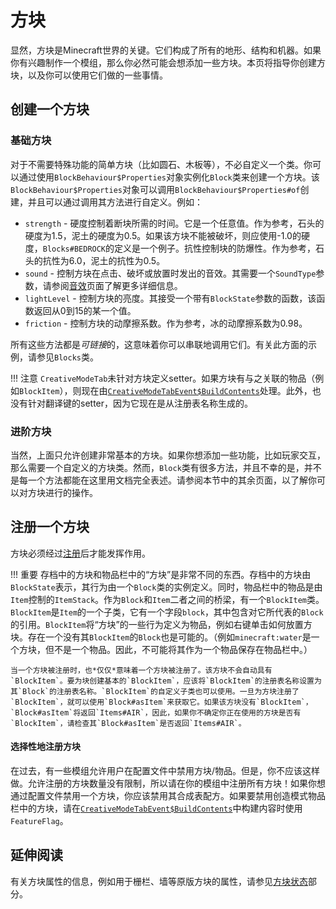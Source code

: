 方块
====

显然，方块是Minecraft世界的关键。它们构成了所有的地形、结构和机器。如果你有兴趣制作一个模组，那么你必然可能会想添加一些方块。本页将指导你创建方块，以及你可以使用它们做的一些事情。

创建一个方块
-----------

### 基础方块

对于不需要特殊功能的简单方块（比如圆石、木板等），不必自定义一个类。你可以通过使用`BlockBehaviour$Properties`对象实例化`Block`类来创建一个方块。该`BlockBehaviour$Properties`对象可以调用`BlockBehaviour$Properties#of`创建，并且可以通过调用其方法进行自定义。例如：

- `strength` - 硬度控制着断块所需的时间。它是一个任意值。作为参考，石头的硬度为1.5，泥土的硬度为0.5。如果该方块不能被破坏，则应使用-1.0的硬度，`Blocks#BEDROCK`的定义是一个例子。抗性控制块的防爆性。作为参考，石头的抗性为6.0，泥土的抗性为0.5。
- `sound` - 控制方块在点击、破坏或放置时发出的音效。其需要一个`SoundType`参数，请参阅[音效][sounds]页面了解更多详细信息。
- `lightLevel` - 控制方块的亮度。其接受一个带有`BlockState`参数的函数，该函数返回从0到15的某一个值。
- `friction` - 控制方块的动摩擦系数。作为参考，冰的动摩擦系数为0.98。

所有这些方法都是*可链接*的，这意味着你可以串联地调用它们。有关此方面的示例，请参见`Blocks`类。

!!! 注意
    `CreativeModeTab`未针对方块定义setter。如果方块有与之关联的物品（例如`BlockItem`），则现在由[`CreativeModeTabEvent$BuildContents`][creativetabs]处理。此外，也没有针对翻译键的setter，因为它现在是从注册表名称生成的。

### 进阶方块

当然，上面只允许创建非常基本的方块。如果你想添加一些功能，比如玩家交互，那么需要一个自定义的方块类。然而，`Block`类有很多方法，并且不幸的是，并不是每一个方法都能在这里用文档完全表述。请参阅本节中的其余页面，以了解你可以对方块进行的操作。

注册一个方块
-----------

方块必须经过[注册][registering]后才能发挥作用。

!!! 重要
    存档中的方块和物品栏中的“方块”是非常不同的东西。存档中的方块由`BlockState`表示，其行为由一个`Block`类的实例定义。同时，物品栏中的物品是由`Item`控制的`ItemStack`。作为`Block`和`Item`二者之间的桥梁，有一个`BlockItem`类。`BlockItem`是`Item`的一个子类，它有一个字段`block`，其中包含对它所代表的`Block`的引用。`BlockItem`将“方块”的一些行为定义为物品，例如右键单击如何放置方块。存在一个没有其`BlockItem`的`Block`也是可能的。（例如`minecraft:water`是一个方块，但不是一个物品。因此，不可能将其作为一个物品保存在物品栏中。）

    当一个方块被注册时，也*仅仅*意味着一个方块被注册了。该方块不会自动具有`BlockItem`。要为块创建基本的`BlockItem`，应该将`BlockItem`的注册表名称设置为其`Block`的注册表名称。`BlockItem`的自定义子类也可以使用。一旦为方块注册了`BlockItem`，就可以使用`Block#asItem`来获取它。如果该方块没有`BlockItem`，`Block#asItem`将返回`Items#AIR`，因此，如果你不确定你正在使用的方块是否有`BlockItem`，请检查其`Block#asItem`是否返回`Items#AIR`。

#### 选择性地注册方块

在过去，有一些模组允许用户在配置文件中禁用方块/物品。但是，你不应该这样做。允许注册的方块数量没有限制，所以请在你的模组中注册所有方块！如果你想通过配置文件禁用一个方块，你应该禁用其合成表配方。如果要禁用创造模式物品栏中的方块，请在[`CreativeModeTabEvent$BuildContents`][creativetabs]中构建内容时使用`FeatureFlag`。

延伸阅读
-------

有关方块属性的信息，例如用于栅栏、墙等原版方块的属性，请参见[方块状态][blockstates]部分。

[sounds]: ../gameeffects/sounds.md
[creativetabs]: ../items/index.md#creativemodetabevent
[registering]: ../concepts/registries.md#methods-for-registering
[blockstates]: states.md

